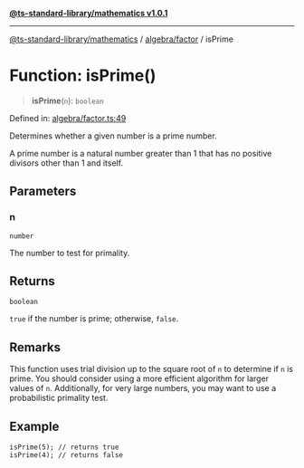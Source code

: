 [**@ts-standard-library/mathematics v1.0.1**](../../../README.md)

***

[@ts-standard-library/mathematics](../../../README.md) / [algebra/factor](../README.md) / isPrime

# Function: isPrime()

> **isPrime**(`n`): `boolean`

Defined in: [algebra/factor.ts:49](https://github.com/gabaudette/ts-stdlib/blob/7333da76bc775fbabd0907ad8519b912cfc2fe26/packages/mathematics/src/algebra/factor.ts#L49)

Determines whether a given number is a prime number.

A prime number is a natural number greater than 1 that has no positive divisors other than 1 and itself.

## Parameters

### n

`number`

The number to test for primality.

## Returns

`boolean`

`true` if the number is prime; otherwise, `false`.

## Remarks

This function uses trial division up to the square root of `n` to determine
if `n` is prime.
You should consider using a more efficient algorithm for larger values of `n`.
Additionally, for very large numbers, you may want to use a probabilistic primality test.

## Example

```
isPrime(5); // returns true
isPrime(4); // returns false
```
